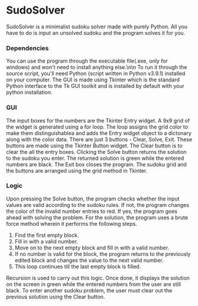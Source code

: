 # SudoSolver
SudoSolver is a minimalist sudoku solver made with purely Python. All you have to do is input an unsolved sudoku and the program solves it for you.
### Dependencies
You can use the program through the executable file(.exe, only for windows) and won't need to install anything else.\n\n
To run it through the source script, you'll need Python (script written in Python v3.9.1) installed on your computer. The GUI is made using Tkinter which is the standard Python interface to the Tk GUI toolkit and is installed by default with your python installation.
### GUI
The input boxes for the numbers are the Tkinter Entry widget. A 9x9 grid of the widget is generated using a for loop. The loop assigns the grid color to make them distinguishablea and adds the Entry widget object to a dictonary along with the color data.
There are just 3 buttons - Clear, Solve, Exit. These buttons are made using the Tkinter Button widget.
The Clear button is to clear the all the entry boxes. Clicking the Solve button returns the solution to the sudoku you enter. The returned solution is green while the entered numbers are black. The Exit box closes the program.
The sudoku grid and the buttons are arranged using the grid method in Tkinter.
### Logic
Upon pressing the Solve button, the program checks whether the input values are valid according to the sudoku rules. If not, the program changes the color of the invalid number entries to red. If yes, the program goes ahead with solving the problem.
For the solution, the program uses a brute force method wherein it performs the following steps. 
  1. Find the first empty block.
  2. Fill in with a valid number.
  3. Move on to the next empty block and fill in with a valid number.
  4. If no number is valid for the block, the program returns to the previously edited block and changes the value to the next valid number.
  5. This loop continues till the last empty block is filled.

Recursion is used to carry out this logic.
Once done, it displays the solution on the screen in green while the entered numbers from the user are still black.
To enter another sudoku problem, the user must clear out the previous solution using the Clear button.
